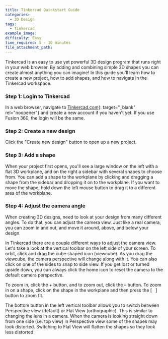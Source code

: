 ```yaml
---
title: Tinkercad Quickstart Guide
categories:
  - 3D Design
tags:
  - Tinkercad
example_image:
difficulty: Easy
time_required: 5 - 10 minutes
file_attachment_path:
---
```


Tinkercad is an easy to use yet powerful 3D design program that runs right in your web browser. By adding and combining simple 3D shapes you can create almost anything you can imagine\! In this guide you'll learn how to create a new project, how to add shapes, and how to navigate in the Tinkercad workspace.

### Step 1: Login to Tinkercad

In a web browser, navigate to [Tinkercad.com](http://www.tinkercad.com){: target="_blank" rel="noopener"} and create a new account if you haven't yet. If you use Fusion 360, the login will be the same.

### Step 2: Create a new design

Click the "Create new design" button to open up a new project.

### Step 3: Add a shape

When your project first opens, you'll see a large window on the left with a flat 3D workplane, and on the right a sidebar with several shapes to choose from. You can add a shape to the workplane by clicking and dragging a shape from the sidebar and dropping it on to the workplane. If you want to move the shape, hold down the left mouse button to drag it to a different area of the workplane.

### Step 4: Adjust the camera angle

When creating 3D designs, need to look at your design from many different angles. To do that, you can adjust the camera view. Just like a real camera, you can zoom in and out, and move it around, above, and below your design.

In Tinkercad there are a couple different ways to adjust the camera view.&nbsp; Let's take a look at the vertical toolbar on the left side of your screen. To orbit, click and drag the cube shaped icon (viewcube). As you drag the viewcube, the camera perspective will change along with it. You can also click on one of the sides to snap to side view. If you get lost or turned upside down, you can always click the home icon to reset the camera to the default camera perspective.

To zoom in, click the + button, and to zoom out, click the – button. To zoom in on a shape, click on the shape in the workplane and then press the \[ &nbsp; \] button to zoom fit.

The bottom button in the left vertical toolbar allows you to switch between Perspective view (default) or Flat View (orthographic). This is similar to changing the lens in a camera. When the camera is looking straight down from one side (i.e. top view) in Perspective view some of the shapes may look distorted. Switching to Flat View will flatten the shapes so they look less distorted.

&nbsp;